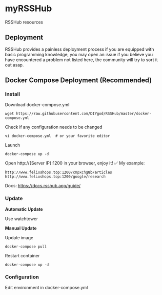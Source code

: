 # myRSSHub
RSSHub resources

## Deployment

RSSHub provides a painless deployment process if you are equipped with basic programming knowledge, you may open an issue if you believe you have encountered a problem not listed here, the community will try to sort it out asap.

## Docker Compose Deployment (Recommended)
### Install

Download docker-compose.yml
```
wget https://raw.githubusercontent.com/DIYgod/RSSHub/master/docker-compose.yml
```

Check if any configuration needs to be changed
```
vi docker-compose.yml  # or your favorite editor
```

Launch
```
docker-compose up -d
```
Open http://{Server IP}:1200 in your browser, enjoy it! ✅
My example:
```
http://www.felixshops.top:1200/cmpxchg8b/articles
http://www.felixshops.top:1200/google/research
```
Docs: https://docs.rsshub.app/guide/

### Update
**Automatic Update**

Use watchtower

**Manual Update**

Update image
```
docker-compose pull
```
Restart container
```
docker-compose up -d
```
### Configuration

Edit environment in docker-compose.yml







